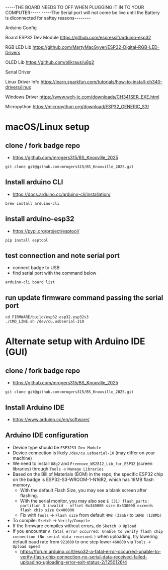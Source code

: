 -----THE BOARD NEEDS TO OFF WHEN PLUGGING IT IN TO YOUR COMPUTER-----
-----The Serial port will not come be live until the Battery is diconnected for saftey reasons--------

Arduino Config

Board ESP32 Dev Module
https://github.com/espressif/arduino-esp32

RGB LED Lib
https://github.com/MartyMacGyver/ESP32-Digital-RGB-LED-Drivers

OLED Lib
https://github.com/olikraus/u8g2


Serial Driver

Linux Driver Info
https://learn.sparkfun.com/tutorials/how-to-install-ch340-drivers/linux

Windows Driver
https://www.wch-ic.com/downloads/CH341SER_EXE.html

Micropython
https://micropython.org/download/ESP32_GENERIC_S3/

# macOS/Linux setup
## clone / fork badge repo
* https://github.com/mrogers315/BS_Knoxville_2025
```
git clone git@github.com:mrogers315/BS_Knoxville_2025.git
```

## Install arduino CLI
* https://docs.arduino.cc/arduino-cli/installation/
```
brew install arduino-cli
```

## install arduino-esp32
* https://pypi.org/project/esptool/
```
pip install esptool
```

## test connection and note serial port
* connect badge to USB
* find serial port with the command below
```
arduino-cli board list
```

## run update firmware command passing the serial port
```
cd FIRMWARE/build/esp32.esp32.esp32s3
./CMD_LINE.sh /dev/cu.usbserial-210
```
# Alternate setup with Arduino IDE (GUI)
## clone / fork badge repo
* https://github.com/mrogers315/BS_Knoxville_2025
```
git clone git@github.com:mrogers315/BS_Knoxville_2025.git
```

## Install Arduino IDE
* https://www.arduino.cc/en/software/

## Arduino IDE configuration
- Device type should be `ESP32S3 Dev Module`
- Device connection is likely `/dev/cu.usbserial-10` (may differ on your machine)
- We need to install `U8g2` and `Freenove_WS2812_Lib_for_ESP32` (screen libraries) through `Tools` -> `Manage Libraries`
- Based on the Bill of Materials (BOM) in the repo, the specific ESP32 chip on the badge is ESP32-S3-WROOM-1-N16R2, which has 16MB flash memory.
  - With the default Flash Size, you may see a blank screen after flashing.
  - With the serial monitor, you may also see `E (31) flash_parts: partition 3 invalid - offset 0x340000 size 0x330000 exceeds flash chip size 0x400000`
  - Fix with `Tools` -> `Flash size` from default `4MB (32mb)` to `16MB (128Mb)`
- To compile: `Sketch` -> `Verify/Compile`
- If the firmware compiles without errors, do `Sketch` -> `Upload`
- If you encounter `A fatal error occurred: Unable to verify flash chip connection (No serial data received.)` when uploading, try lowering default baud rate from `921600` to one step lower `460800` via `Tools` -> `Upload Speed`
  - https://forum.arduino.cc/t/esp32-a-fatal-error-occurred-unable-to-verify-flash-chip-connection-no-serial-data-received-failed-uploading-uploading-error-exit-status-2/1250126/4
